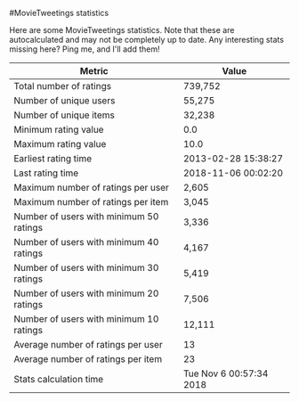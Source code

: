 #MovieTweetings statistics

Here are some MovieTweetings statistics. Note that these are autocalculated and may not be completely up to date. Any interesting stats missing here? Ping me, and I'll add them!

Metric | Value
--- | ---
Total number of ratings                 | 739,752
Number of unique users                  | 55,275
Number of unique items                  | 32,238
Minimum rating value                    | 0.0
Maximum rating value                    | 10.0
Earliest rating time                    | 2013-02-28 15:38:27
Last rating time                        | 2018-11-06 00:02:20
Maximum number of ratings per user      | 2,605
Maximum number of ratings per item      | 3,045
Number of users with minimum 50 ratings | 3,336
Number of users with minimum 40 ratings | 4,167
Number of users with minimum 30 ratings | 5,419
Number of users with minimum 20 ratings | 7,506
Number of users with minimum 10 ratings | 12,111
Average number of ratings per user      | 13
Average number of ratings per item      | 23
Stats calculation time                  | Tue Nov  6 00:57:34 2018


